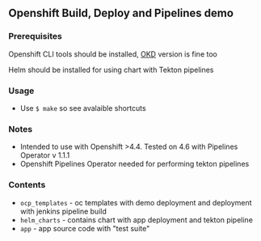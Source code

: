 ## Openshift Build, Deploy and Pipelines demo


### Prerequisites

Openshift CLI tools should be installed, [OKD](https://github.com/openshift/okd/releases) version is fine too

Helm should be installed for using chart with Tekton pipelines

### Usage
- Use `$ make` so see avalaible shortcuts


### Notes
- Intended to use with Openshift >4.4. Tested on 4.6 with Pipelines Operator v 1.1.1
- Openshift Pipelines Operator needed for performing tekton pipelines

### Contents
- `ocp_templates` - oc templates with demo deployment and deployment with jenkins pipeline build
- `helm_charts` - contains chart with app deployment and tekton pipeline
- `app` - app source code with "test suite"